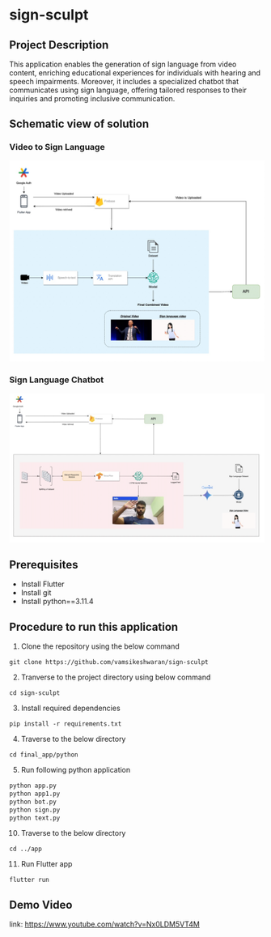 # sign-sculpt

## Project Description
This application enables the generation of sign language from video content, enriching educational experiences for individuals with hearing and speech impairments. Moreover, it includes a specialized chatbot that communicates using sign language, offering tailored responses to their inquiries and promoting inclusive communication.


## Schematic view of solution
### Video to Sign Language
![Screenshot](images/videotosign.jpeg)

### Sign Language Chatbot
![Screenshot](images/signtotext.jpeg)

## Prerequisites

* Install Flutter
* Install git
* Install python==3.11.4


## Procedure to run this application

1. Clone the repository using the below command
```
git clone https://github.com/vamsikeshwaran/sign-sculpt
```
2. Tranverse to the project directory using below command
```
cd sign-sculpt
```
3. Install required dependencies
```
pip install -r requirements.txt
```
4. Traverse to the below directory
```
cd final_app/python
```
5. Run following python application
```
python app.py
python app1.py
python bot.py
python sign.py
python text.py
```
10. Traverse to the below directory
```
cd ../app
```
11. Run Flutter app
```
flutter run
```
## Demo Video 

link: https://www.youtube.com/watch?v=Nx0LDM5VT4M





